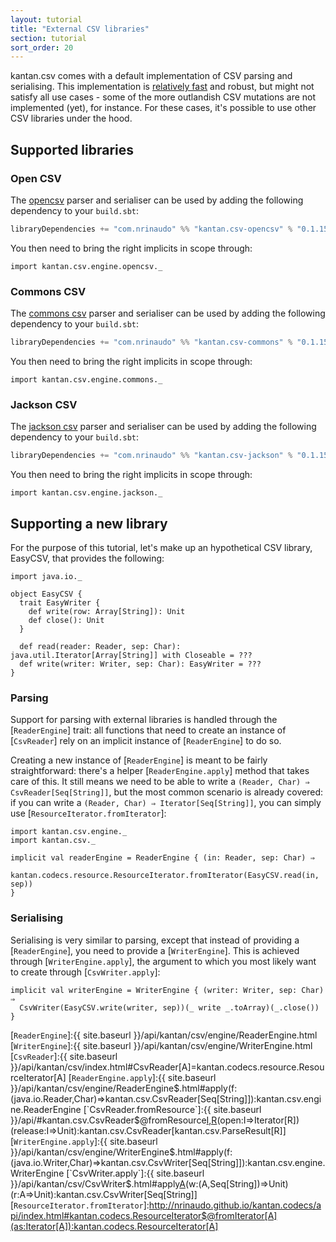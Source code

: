 ```yaml
---
layout: tutorial
title: "External CSV libraries"
section: tutorial
sort_order: 20
---
```

kantan.csv comes with a default implementation of CSV parsing and serialising. This implementation is
[relatively fast](benchmarks.html) and robust, but might not satisfy all use cases - some of the more outlandish CSV
mutations are not implemented (yet), for instance. For these cases, it's possible to use other CSV libraries under the
hood.

## Supported libraries

### Open CSV

The [opencsv] parser and serialiser can be used by adding the following dependency to your `build.sbt`:

```scala
libraryDependencies += "com.nrinaudo" %% "kantan.csv-opencsv" % "0.1.15"
```

You then need to bring the right implicits in scope through:

```tut:silent
import kantan.csv.engine.opencsv._
```

### Commons CSV

The [commons csv] parser and serialiser can be used by adding the following dependency to your `build.sbt`:

```scala
libraryDependencies += "com.nrinaudo" %% "kantan.csv-commons" % "0.1.15"
```

You then need to bring the right implicits in scope through:

```tut:silent
import kantan.csv.engine.commons._
```

### Jackson CSV

The [jackson csv] parser and serialiser can be used by adding the following dependency to your `build.sbt`:

```scala
libraryDependencies += "com.nrinaudo" %% "kantan.csv-jackson" % "0.1.15"
```

You then need to bring the right implicits in scope through:

```tut:silent
import kantan.csv.engine.jackson._
```

## Supporting a new library

For the purpose of this tutorial, let's make up an hypothetical CSV library, EasyCSV, that provides the following:

```tut:silent
import java.io._

object EasyCSV {
  trait EasyWriter {
    def write(row: Array[String]): Unit
    def close(): Unit
  }

  def read(reader: Reader, sep: Char): java.util.Iterator[Array[String]] with Closeable = ???
  def write(writer: Writer, sep: Char): EasyWriter = ???
}
```


### Parsing

Support for parsing with external libraries is handled through the [`ReaderEngine`] trait: all functions that need
to create an instance of [`CsvReader`] rely on an implicit instance of [`ReaderEngine`] to do so.

Creating a new instance of [`ReaderEngine`] is meant to be fairly straightforward: there's a helper
[`ReaderEngine.apply`] method that takes care of this. It still means we need to be able to write a
`(Reader, Char) ⇒ CsvReader[Seq[String]]`, but the most common scenario is already covered: if you can write a
`(Reader, Char) ⇒ Iterator[Seq[String]]`, you can simply use [`ResourceIterator.fromIterator`]:

```tut:silent
import kantan.csv.engine._
import kantan.csv._

implicit val readerEngine = ReaderEngine { (in: Reader, sep: Char) ⇒
  kantan.codecs.resource.ResourceIterator.fromIterator(EasyCSV.read(in, sep))
}
```

### Serialising

Serialising is very similar to parsing, except that instead of providing a [`ReaderEngine`], you need to provide a
[`WriterEngine`]. This is achieved through [`WriterEngine.apply`], the argument to which you most likely want to create
through [`CsvWriter.apply`]:

```tut:silent
implicit val writerEngine = WriterEngine { (writer: Writer, sep: Char) ⇒
  CsvWriter(EasyCSV.write(writer, sep))(_ write _.toArray)(_.close())
}
```

[commons csv]:https://commons.apache.org/proper/commons-csv/
[jackson csv]:https://github.com/FasterXML/jackson-dataformat-csv
[opencsv]:http://opencsv.sourceforge.net
[`ReaderEngine`]:{{ site.baseurl }}/api/kantan/csv/engine/ReaderEngine.html
[`WriterEngine`]:{{ site.baseurl }}/api/kantan/csv/engine/WriterEngine.html
[`CsvReader`]:{{ site.baseurl }}/api/kantan/csv/index.html#CsvReader[A]=kantan.codecs.resource.ResourceIterator[A]
[`ReaderEngine.apply`]:{{ site.baseurl }}/api/kantan/csv/engine/ReaderEngine$.html#apply(f:(java.io.Reader,Char)=>kantan.csv.CsvReader[Seq[String]]):kantan.csv.engine.ReaderEngine
[`CsvReader.fromResource`]:{{ site.baseurl }}/api/#kantan.csv.CsvReader$@fromResource[I,R](in:I)(open:I=>Iterator[R])(release:I=>Unit):kantan.csv.CsvReader[kantan.csv.ParseResult[R]]
[`WriterEngine.apply`]:{{ site.baseurl }}/api/kantan/csv/engine/WriterEngine$.html#apply(f:(java.io.Writer,Char)=>kantan.csv.CsvWriter[Seq[String]]):kantan.csv.engine.WriterEngine
[`CsvWriter.apply`]:{{ site.baseurl }}/api/kantan/csv/CsvWriter$.html#apply[A](out:A)(w:(A,Seq[String])=>Unit)(r:A=>Unit):kantan.csv.CsvWriter[Seq[String]]
[`ResourceIterator.fromIterator`]:http://nrinaudo.github.io/kantan.codecs/api/index.html#kantan.codecs.ResourceIterator$@fromIterator[A](as:Iterator[A]):kantan.codecs.ResourceIterator[A]
